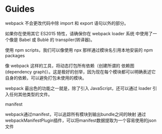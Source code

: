 # Guides

webpack 不会更改代码中除 import 和 export 语句以外的部分。

如果你在使用其它 ES2015 特性，请确保你在 webpack loader 系统 中使用了一个像是 Babel 或 Bublé 的 transpiler(转译器)。

使用 npm scripts，我们可以像使用 npx 那样通过模块名引用本地安装的 npm packages

像 webpack 这样的工具，将动态打包所有依赖（创建所谓的 依赖图(dependency graph)）。这是极好的创举，因为现在每个模块都可以明确表述它自身的依赖，可以避免打包未使用的模块。

webpack 最出色的功能之一就是，除了引入 JavaScript，还可以通过 loader 引入任何其他类型的文件。

manifest

webpack通过manifest，可以追踪所有模块到输出bundle之间的映射
通过webpackManifestPlugin插件，可以将manifest数据提取为一个容易使用的json文件
